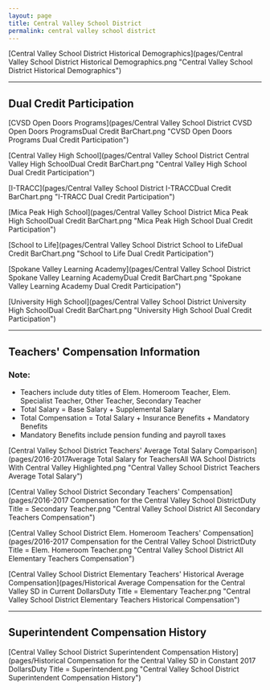 ```yaml
---
layout: page
title: Central Valley School District
permalink: central valley school district
---
```



[Central Valley School District Historical Demographics](pages/Central Valley School District Historical Demographics.png "Central Valley School District Historical Demographics")

___

## Dual Credit Participation

[CVSD Open Doors Programs](pages/Central Valley School District CVSD Open Doors ProgramsDual Credit BarChart.png "CVSD Open Doors Programs Dual Credit Participation")

[Central Valley High School](pages/Central Valley School District Central Valley High SchoolDual Credit BarChart.png "Central Valley High School Dual Credit Participation")

[I-TRACC](pages/Central Valley School District I-TRACCDual Credit BarChart.png "I-TRACC Dual Credit Participation")

[Mica Peak High School](pages/Central Valley School District Mica Peak High SchoolDual Credit BarChart.png "Mica Peak High School Dual Credit Participation")

[School to Life](pages/Central Valley School District School to LifeDual Credit BarChart.png "School to Life Dual Credit Participation")

[Spokane Valley Learning Academy](pages/Central Valley School District Spokane Valley Learning AcademyDual Credit BarChart.png "Spokane Valley Learning Academy Dual Credit Participation")

[University High School](pages/Central Valley School District University High SchoolDual Credit BarChart.png "University High School Dual Credit Participation")


___

## Teachers' Compensation Information
### Note:
- Teachers include duty titles of Elem. Homeroom Teacher, Elem. Specialist Teacher, Other Teacher, Secondary Teacher
- Total Salary = Base Salary + Supplemental Salary
- Total Compensation = Total Salary + Insurance Benefits + Mandatory Benefits
- Mandatory Benefits include pension funding and payroll taxes

[Central Valley School District Teachers' Average Total Salary Comparison](pages/2016-2017Average Total Salary for TeachersAll WA School Districts With Central Valley Highlighted.png "Central Valley School District Teachers Average Total Salary")

[Central Valley School District Secondary Teachers' Compensation](pages/2016-2017 Compensation for the Central Valley School DistrictDuty Title = Secondary Teacher.png "Central Valley School District All Secondary Teachers Compensation")

[Central Valley School District Elem. Homeroom Teachers' Compensation](pages/2016-2017 Compensation for the Central Valley School DistrictDuty Title = Elem. Homeroom Teacher.png "Central Valley School District All Elementary Teachers Compensation")

[Central Valley School District Elementary Teachers' Historical Average Compensation](pages/Historical Average Compensation for the Central Valley SD in Current DollarsDuty Title = Elementary Teacher.png "Central Valley School District Elementary Teachers Historical Compensation")


___

## Superintendent Compensation History

[Central Valley School District Superintendent Compensation History](pages/Historical Compensation for the Central Valley SD in Constant 2017 DollarsDuty Title = Superintendent.png "Central Valley School District Superintendent Compensation History")

